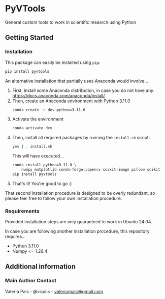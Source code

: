 # PyVTools

General custom tools to work in scientific research using Python

## Getting Started

### Installation

This package can easily be installed using `pip`:

```bash
pip install pyvtools
```

An alternative installation that partially uses Anaconda would involve...

1. First, install some Anaconda distribution, in case you do not have any:
   https://docs.anaconda.com/anaconda/install/
2. Then, create an Anaconda environment with Python 3.11.0
   ```bash
   conda create -n dev python=3.11.0
   ```
3. Activate the environment
   ```bash
   conda activate dev
   ```
3. Then, install all required packages by running the `install.sh` script:
   ```bash
   yes | . install.sh
   ```
   This will have executed...
   ```bash
   conda install python=3.11.0 \
       numpy matplotlib conda-forge::opencv scikit-image pillow scikit-learn conda-forge::tifffile
   pip install pyvtools
   ```
5. That's it! You're good to go :)

That second installation procedure is designed to be overly redundant, so please feel free to follow your own installation procedure.

### Requirements

Provided installation steps are only guaranteed to work in Ubuntu 24.04.

In case you are following another installation procedure, this repository requires...

- Python 3.11.0
- Numpy <= 1.26.4

## Additional information

### Main Author Contact

Valeria Pais - @vrpais - valeriarpais@gmail.com